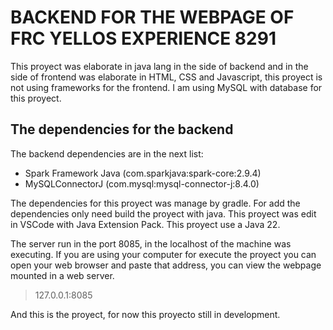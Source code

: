 # BACKEND FOR THE WEBPAGE OF FRC YELLOS EXPERIENCE 8291

This proyect was elaborate in java lang in the side of backend and in the side of frontend was elaborate in HTML, CSS and Javascript, this proyect is not using frameworks for the frontend. I am using MySQL with database for this proyect. 

## The dependencies for the backend
The backend dependencies are in the next list:
* Spark Framework Java (com.sparkjava:spark-core:2.9.4)
* MySQLConnectorJ (com.mysql:mysql-connector-j:8.4.0)

The dependencies for this proyect was manage by gradle.
For add the dependencies only need build the proyect with java.
This proyect was edit in VSCode with Java Extension Pack.
This proyect use a Java 22.

The server run in the port 8085, in the localhost of the machine was executing.
If you are using your computer for execute the proyect you can open your web browser and paste that address, you can view the webpage mounted in a web server.

> 127.0.0.1:8085

And this is the proyect, for now this proyecto still in development.
